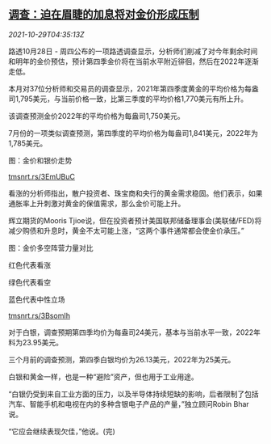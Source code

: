 <!--1635483662000-->
[调查：迫在眉睫的加息将对金价形成压制](https://cn.reuters.com/article/poll-gold-silver-price-1029-idCNKBS2HJ0G6)
------

<div><i>2021-10-29T04:35:13Z</i></div><p>路透10月28日 - 周四公布的一项路透调查显示，分析师们削减了对今年剩余时间和明年的金价预估，预计第四季金价将在当前水平附近徘徊，然后在2022年逐渐走低。</p><p>本月对37位分析师和交易员的调查显示，2021年第四季度黄金的平均价格为每盎司1,795美元，与当前价格一致，比第三季度的平均价格1,770美元有所上升。</p><p>该调查预测金价2022年的平均价格为每盎司1,750美元。</p><p>7月份的一项类似调查预测，第四季度的平均价格为每盎司1,841美元，2022年为1,785美元。</p><p>图：金价和银价走势</p><p><a href="https://tmsnrt.rs/3EmUBuC">tmsnrt.rs/3EmUBuC</a></p><p>看涨的分析师指出，散户投资者、珠宝商和央行的黄金需求稳固。他们表示，如果通胀率上升刺激对黄金的保值需求，那么金价可能上升。</p><p>辉立期货的Mooris Tjioe说，但在投资者预计美国联邦储备理事会(美联储/FED)将减少购债和升息时，黄金不太可能上涨，“这两个事件通常都会使金价承压。”</p><p>图：金价多空阵营力量对比</p><p>红色代表看涨</p><p>绿色代表看空</p><p>蓝色代表中性立场</p><p><a href="https://tmsnrt.rs/3BsomIh">tmsnrt.rs/3BsomIh</a></p><p>对于白银，调查预期第四季均价为每盎司24美元，基本与当前水平一致，2022年料为23.95美元。</p><p>三个月前的调查预测，第四季白银均价为26.13美元，2022年为25美元。</p><p>白银和黄金一样，也是一种“避险”资产，但也用于工业用途。</p><p>“白银仍受到来自工业方面的压力，以及半导体持续短缺的影响，后者限制了包括汽车、智能手机和电视在内的多种含银电子产品的产量，”独立顾问Robin Bhar说。</p><p>“它应会继续表现欠佳，”他说。(完)</p>
